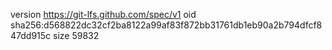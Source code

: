 version https://git-lfs.github.com/spec/v1
oid sha256:d568822dc32cf2ba8122a99af83f872bb31761db1eb90a2b794dfcf847dd915c
size 59832
